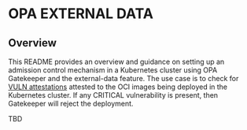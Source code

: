 # OPA EXTERNAL DATA

## Overview

This README provides an overview and guidance on setting up an admission control mechanism in a Kubernetes cluster using OPA Gatekeeper and the external-data feature. The use case is to check for [VULN attestations](https://github.com/in-toto/attestation/blob/main/spec/predicates/vuln.md) attested to the OCI images being deployed in the Kubernetes cluster. If any CRITICAL vulnerability is present, then Gatekeeper will reject the deployment.

TBD